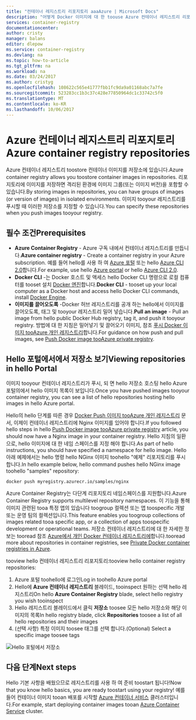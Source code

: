```yaml
---
title: "컨테이너 레지스트리 리포지토리 aaaAzure | Microsoft Docs"
description: "어떻게 Docker 이미지에 대 한 toouse Azure 컨테이너 레지스트리 리포지토리"
services: container-registry
documentationcenter: 
author: cristy
manager: balans
editor: dlepow
ms.service: container-registry
ms.devlang: na
ms.topic: how-to-article
ms.tgt_pltfrm: na
ms.workload: na
ms.date: 03/24/2017
ms.author: cristyg
ms.openlocfilehash: 108622c565e41777fbb1fc9da9a01168abc7a7fe
ms.sourcegitcommit: 523283cc1b3c37c428e77850964dc1c33742c5f0
ms.translationtype: MT
ms.contentlocale: ko-KR
ms.lasthandoff: 10/06/2017
---
```

# <a name="azure-container-registry-repositories"></a><span data-ttu-id="80db3-103">Azure 컨테이너 레지스트리 리포지토리</span><span class="sxs-lookup"><span data-stu-id="80db3-103">Azure container registry repositories</span></span>

<span data-ttu-id="80db3-104">Azure 컨테이너 레지스트리 toostore 컨테이너 이미지를 저장소에 있습니다.</span><span class="sxs-lookup"><span data-stu-id="80db3-104">Azure container registry allows you toostore container images in repositories.</span></span> <span data-ttu-id="80db3-105">리포지토리에 이미지를 저장하면 격리된 환경에 이미지 그룹(또는 이미지 버전)을 포함할 수 있습니다.</span><span class="sxs-lookup"><span data-stu-id="80db3-105">By storing images in repositories, you can have groups of images (or version of images) in isolated environments.</span></span> <span data-ttu-id="80db3-106">이미지 tooyour 레지스트리를 푸시할 때 이러한 저장소를 지정할 수 있습니다.</span><span class="sxs-lookup"><span data-stu-id="80db3-106">You can specify these repositories when you push images tooyour registry.</span></span>


## <a name="prerequisites"></a><span data-ttu-id="80db3-107">필수 조건</span><span class="sxs-lookup"><span data-stu-id="80db3-107">Prerequisites</span></span>
* <span data-ttu-id="80db3-108">**Azure Container Registry** - Azure 구독 내에서 컨테이너 레지스트리를 만듭니다.</span><span class="sxs-lookup"><span data-stu-id="80db3-108">**Azure container registry** - Create a container registry in your Azure subscription.</span></span> <span data-ttu-id="80db3-109">예를 들어 hello를 사용 하 여 [Azure 포털](container-registry-get-started-portal.md) 또는 hello [Azure CLI 2.0](container-registry-get-started-azure-cli.md)합니다.</span><span class="sxs-lookup"><span data-stu-id="80db3-109">For example, use hello [Azure portal](container-registry-get-started-portal.md) or hello [Azure CLI 2.0](container-registry-get-started-azure-cli.md).</span></span>
* <span data-ttu-id="80db3-110">**Docker CLI** -는 Docker 호스트 및 액세스 hello Docker CLI 명령으로 로컬 컴퓨터를 tooset 설치 [Docker 엔진](https://docs.docker.com/engine/installation/)합니다.</span><span class="sxs-lookup"><span data-stu-id="80db3-110">**Docker CLI** - tooset up your local computer as a Docker host and access hello Docker CLI commands, install [Docker Engine](https://docs.docker.com/engine/installation/).</span></span>
* <span data-ttu-id="80db3-111">**이미지를 끌어오도록** -Docker 허브 레지스트리를 공개 하는 hello에서 이미지를 끌어오도록, 태그 및 tooyour 레지스트리 밀어 넣습니다.</span><span class="sxs-lookup"><span data-stu-id="80db3-111">**Pull an image** - Pull an image from hello public Docker Hub registry, tag it, and push it tooyour registry.</span></span> <span data-ttu-id="80db3-112">방법에 대 한 지침은 밀어넣기 및 끌어오기 이미지, 참조 [푸시 Docker 이미지 tooAzure 개인 레지스트리](container-registry-get-started-docker-cli.md)합니다.</span><span class="sxs-lookup"><span data-stu-id="80db3-112">For guidance on how push and pull images, see [Push Docker image tooAzure private registry](container-registry-get-started-docker-cli.md).</span></span>


## <a name="viewing-repositories-in-hello-portal"></a><span data-ttu-id="80db3-113">Hello 포털에서에서 저장소 보기</span><span class="sxs-lookup"><span data-stu-id="80db3-113">Viewing repositories in hello Portal</span></span>

<span data-ttu-id="80db3-114">이미지 tooyour 컨테이너 레지스트리가 푸시, 되 면 hello 저장소 호스팅 hello Azure 포털의에서 hello 이미지 목록이 보입니다.</span><span class="sxs-lookup"><span data-stu-id="80db3-114">Once you have pushed images tooyour container registry, you can see a list of hello repositories hosting hello images in hello Azure portal.</span></span>

<span data-ttu-id="80db3-115">Hello의 hello 단계를 따른 경우 [Docker Push 이미지 tooAzure 개인 레지스트리](container-registry-get-started-docker-cli.md) 문서, 이제이 컨테이너 레지스트리에 Nginx 이미지를 있어야 합니다.</span><span class="sxs-lookup"><span data-stu-id="80db3-115">If you followed hello steps in hello [Push Docker image tooAzure private registry](container-registry-get-started-docker-cli.md) article, you should now have a Nginx image in your container registry.</span></span> <span data-ttu-id="80db3-116">Hello 지침의 일환으로, hello 이미지에 대 한 네임 스페이스를 지정 해야 합니다.</span><span class="sxs-lookup"><span data-stu-id="80db3-116">As part of hello instructions, you should have specified a namespace for hello image.</span></span> <span data-ttu-id="80db3-117">Hello 아래 예제에서는 hello 명령 hello NGinx 이미지 toohello "예제" 리포지토리를 푸시합니다.</span><span class="sxs-lookup"><span data-stu-id="80db3-117">In hello example below, hello command pushes hello NGinx image toohello "samples" repository:</span></span>

```
docker push myregistry.azurecr.io/samples/nginx
```
 <span data-ttu-id="80db3-118">Azure Container Registry는 다단계 리포지토리 네임스페이스를 지원합니다.</span><span class="sxs-lookup"><span data-stu-id="80db3-118">Azure Container Registry supports multilevel repository namespaces.</span></span> <span data-ttu-id="80db3-119">이 기능을 통해 이미지 관련된 tooa 특정 앱의 있습니다 toogroup 컬렉션 또는 앱 toospecific 개발 또는 운영 팀의 컬렉션입니다.</span><span class="sxs-lookup"><span data-stu-id="80db3-119">This feature enables you toogroup collections of images related tooa specific app, or a collection of apps toospecific development or operational teams.</span></span> <span data-ttu-id="80db3-120">저장소 컨테이너 레지스트리에 대 한 자세한 정보는 tooread 참조 [Azure에서 개인 Docker 컨테이너 레지스트리에](container-registry-intro.md)합니다.</span><span class="sxs-lookup"><span data-stu-id="80db3-120">tooread more about repositories in container registries, see [Private Docker container registries in Azure](container-registry-intro.md).</span></span>

<span data-ttu-id="80db3-121">tooview hello 컨테이너 레지스트리 리포지토리:</span><span class="sxs-lookup"><span data-stu-id="80db3-121">tooview hello container registry repositories:</span></span>

1. <span data-ttu-id="80db3-122">Azure 포털 toohello에 로그인</span><span class="sxs-lookup"><span data-stu-id="80db3-122">Log in toohello Azure portal</span></span>
2. <span data-ttu-id="80db3-123">Hello에 **Azure 컨테이너 레지스트리** 블레이드, tooinspect 원하는 선택 hello 레지스트리</span><span class="sxs-lookup"><span data-stu-id="80db3-123">On hello **Azure Container Registry** blade, select hello registry you wish tooinspect</span></span>
3. <span data-ttu-id="80db3-124">Hello 레지스트리 블레이드에서 클릭 **저장소** toosee 모든 hello 저장소와 해당 이미지의 목록</span><span class="sxs-lookup"><span data-stu-id="80db3-124">In hello registry blade, click **Repositories** toosee a list of all hello repositories and their images</span></span>
4. <span data-ttu-id="80db3-125">(선택 사항) 특정 이미지 toosee 태그를 선택 합니다.</span><span class="sxs-lookup"><span data-stu-id="80db3-125">(Optional) Select a specific image toosee tags</span></span>

![Hello 포털에서 저장소](./media/container-registry-repositories/container-registry-repositories.png)


## <a name="next-steps"></a><span data-ttu-id="80db3-127">다음 단계</span><span class="sxs-lookup"><span data-stu-id="80db3-127">Next steps</span></span>
<span data-ttu-id="80db3-128">Hello 기본 사항을 배웠으므로 레지스트리를 사용 하 여 준비 toostart 됩니다!</span><span class="sxs-lookup"><span data-stu-id="80db3-128">Now that you know hello basics, you are ready toostart using your registry!</span></span> <span data-ttu-id="80db3-129">예를 들어 컨테이너 이미지 tooan 배포를 시작할 [Azure 컨테이너 서비스](https://azure.microsoft.com/documentation/services/container-service/) 클러스터입니다.</span><span class="sxs-lookup"><span data-stu-id="80db3-129">For example, start deploying container images tooan [Azure Container Service](https://azure.microsoft.com/documentation/services/container-service/) cluster.</span></span>
